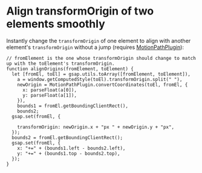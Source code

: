 # Align transformOrigin of two elements smoothly

Instantly change the `transformOrigin` of one element to align with another element's `transformOrigin` without a jump (requires [MotionPathPlugin](/docs/v3/Plugins/MotionPathPlugin/static.convertCoordinates\(\).md)):

```
// fromElement is the one whose transformOrigin should change to match up with the toElement's transformOrigin.
function alignOrigins(fromElement, toElement) {
  let [fromEl, toEl] = gsap.utils.toArray([fromElement, toElement]),
    a = window.getComputedStyle(toEl).transformOrigin.split(" "),
    newOrigin = MotionPathPlugin.convertCoordinates(toEl, fromEl, {
      x: parseFloat(a[0]),
      y: parseFloat(a[1]),
    }),
    bounds1 = fromEl.getBoundingClientRect(),
    bounds2;
  gsap.set(fromEl, {

    transformOrigin: newOrigin.x + "px " + newOrigin.y + "px",
  });
  bounds2 = fromEl.getBoundingClientRect();
  gsap.set(fromEl, {
    x: "+=" + (bounds1.left - bounds2.left),
    y: "+=" + (bounds1.top - bounds2.top),
  });
}
```
